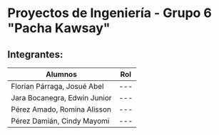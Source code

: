 # Proyectos de Ingeniería - Grupo 6 "Pacha Kawsay"
## Integrantes:

| Alumnos | Rol |
|--------------|--------------|
| Florian Párraga, Josué Abel | --- |
| Jara Bocanegra, Edwin Junior | --- |
| Pérez Amado, Romina Alisson | --- |
| Pérez Damián, Cindy Mayomi | --- |
